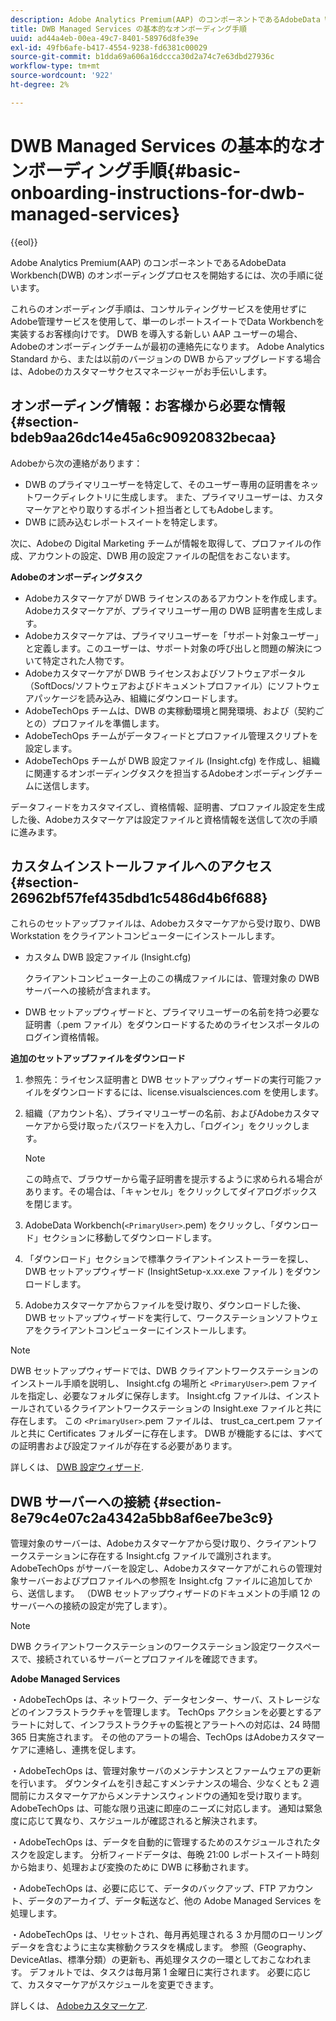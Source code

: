 ```yaml
---
description: Adobe Analytics Premium(AAP) のコンポーネントであるAdobeData Workbench(DWB) のオンボーディングプロセスを開始するには、次の手順に従います。
title: DWB Managed Services の基本的なオンボーディング手順
uuid: ad44a4eb-00ea-49c7-8401-58976d8fe39e
exl-id: 49fb6afe-b417-4554-9238-fd6381c00029
source-git-commit: b1dda69a606a16dccca30d2a74c7e63dbd27936c
workflow-type: tm+mt
source-wordcount: '922'
ht-degree: 2%

---
```


# DWB Managed Services の基本的なオンボーディング手順{#basic-onboarding-instructions-for-dwb-managed-services}

{{eol}}

Adobe Analytics Premium(AAP) のコンポーネントであるAdobeData Workbench(DWB) のオンボーディングプロセスを開始するには、次の手順に従います。

これらのオンボーディング手順は、コンサルティングサービスを使用せずにAdobe管理サービスを使用して、単一のレポートスイートでData Workbenchを実装するお客様向けです。 DWB を導入する新しい AAP ユーザーの場合、Adobeのオンボーディングチームが最初の連絡先になります。 Adobe Analytics Standard から、または以前のバージョンの DWB からアップグレードする場合は、Adobeのカスタマーサクセスマネージャーがお手伝いします。

## オンボーディング情報：お客様から必要な情報 {#section-bdeb9aa26dc14e45a6c90920832becaa}

Adobeから次の連絡があります：

* DWB のプライマリユーザーを特定して、そのユーザー専用の証明書をネットワークディレクトリに生成します。 また、プライマリユーザーは、カスタマーケアとやり取りするポイント担当者としてもAdobeします。
* DWB に読み込むレポートスイートを特定します。

次に、Adobeの Digital Marketing チームが情報を取得して、プロファイルの作成、アカウントの設定、DWB 用の設定ファイルの配信をおこないます。

**Adobeのオンボーディングタスク**

* Adobeカスタマーケアが DWB ライセンスのあるアカウントを作成します。 Adobeカスタマーケアが、プライマリユーザー用の DWB 証明書を生成します。
* Adobeカスタマーケアは、プライマリユーザーを「サポート対象ユーザー」と定義します。このユーザーは、サポート対象の呼び出しと問題の解決について特定された人物です。
* Adobeカスタマーケアが DWB ライセンスおよびソフトウェアポータル（SoftDocs/ソフトウェアおよびドキュメントプロファイル）にソフトウェアパッケージを読み込み、組織にダウンロードします。
* AdobeTechOps チームは、DWB の実稼動環境と開発環境、および（契約ごとの）プロファイルを準備します。
* AdobeTechOps チームがデータフィードとプロファイル管理スクリプトを設定します。
* AdobeTechOps チームが DWB 設定ファイル (Insight.cfg) を作成し、組織に関連するオンボーディングタスクを担当するAdobeオンボーディングチームに送信します。

データフィードをカスタマイズし、資格情報、証明書、プロファイル設定を生成した後、Adobeカスタマーケアは設定ファイルと資格情報を送信して次の手順に進みます。

## カスタムインストールファイルへのアクセス {#section-26962bf57fef435dbd1c5486d4b6f688}

これらのセットアップファイルは、Adobeカスタマーケアから受け取り、DWB Workstation をクライアントコンピューターにインストールします。

* カスタム DWB 設定ファイル (Insight.cfg)

   クライアントコンピューター上のこの構成ファイルには、管理対象の DWB サーバーへの接続が含まれます。

* DWB セットアップウィザードと、プライマリユーザーの名前を持つ必要な証明書（.pem ファイル）をダウンロードするためのライセンスポータルのログイン資格情報。

**追加のセットアップファイルをダウンロード**

1. 参照先：ライセンス証明書と DWB セットアップウィザードの実行可能ファイルをダウンロードするには、license.visualsciences.com を使用します。
1. 組織（アカウント名）、プライマリユーザーの名前、およびAdobeカスタマーケアから受け取ったパスワードを入力し、「ログイン」をクリックします。

   >[!NOTE]
   >
   >この時点で、ブラウザーから電子証明書を提示するように求められる場合があります。その場合は、「キャンセル」をクリックしてダイアログボックスを閉じます。

1. AdobeData Workbench(`<PrimaryUser>`.pem) をクリックし、「ダウンロード」セクションに移動してダウンロードします。
1. 「ダウンロード」セクションで標準クライアントインストーラーを探し、DWB セットアップウィザード (InsightSetup-x.xx.exe ファイル ) をダウンロードします。
1. Adobeカスタマーケアからファイルを受け取り、ダウンロードした後、DWB セットアップウィザードを実行して、ワークステーションソフトウェアをクライアントコンピューターにインストールします。

>[!NOTE]
DWB セットアップウィザードでは、DWB クライアントワークステーションのインストール手順を説明し、 Insight.cfg の場所と `<PrimaryUser>`.pem ファイルを指定し、必要なフォルダに保存します。 Insight.cfg ファイルは、インストールされているクライアントワークステーションの Insight.exe ファイルと共に存在します。 この `<PrimaryUser>`.pem ファイルは、 trust_ca_cert.pem ファイルと共に Certificates フォルダーに存在します。 DWB が機能するには、すべての証明書および設定ファイルが存在する必要があります。

詳しくは、 [DWB 設定ウィザード](https://experienceleague.adobe.com/docs/data-workbench/using/install/workstation-setup/install-setup.html).

## DWB サーバーへの接続 {#section-8e79c4e07c2a4342a5bb8af6ee7be3c9}

管理対象のサーバーは、Adobeカスタマーケアから受け取り、クライアントワークステーションに存在する Insight.cfg ファイルで識別されます。 AdobeTechOps がサーバーを設定し、Adobeカスタマーケアがこれらの管理対象サーバーおよびプロファイルへの参照を Insight.cfg ファイルに追加してから、送信します。 （DWB セットアップウィザードのドキュメントの手順 12 のサーバーへの接続の設定が完了します）。

>[!NOTE]
DWB クライアントワークステーションのワークステーション設定ワークスペースで、接続されているサーバーとプロファイルを確認できます。

**Adobe Managed Services**

・AdobeTechOps は、ネットワーク、データセンター、サーバ、ストレージなどのインフラストラクチャを管理します。 TechOps アクションを必要とするアラートに対して、インフラストラクチャの監視とアラートへの対応は、24 時間 365 日実施されます。 その他のアラートの場合、TechOps はAdobeカスタマーケアに連絡し、連携を促します。

・AdobeTechOps は、管理対象サーバのメンテナンスとファームウェアの更新を行います。 ダウンタイムを引き起こすメンテナンスの場合、少なくとも 2 週間前にカスタマーケアからメンテナンスウィンドウの通知を受け取ります。 AdobeTechOps は、可能な限り迅速に即座のニーズに対応します。 通知は緊急度に応じて異なり、スケジュールが確認されると解決されます。

・AdobeTechOps は、データを自動的に管理するためのスケジュールされたタスクを設定します。 分析フィードデータは、毎晩 21:00 レポートスイート時刻から始まり、処理および変換のために DWB に移動されます。

・AdobeTechOps は、必要に応じて、データのバックアップ、FTP アカウント、データのアーカイブ、データ転送など、他の Adobe Managed Services を処理します。

・AdobeTechOps は、リセットされ、毎月再処理される 3 か月間のローリングデータを含むように主な実稼動クラスタを構成します。 参照（Geography、DeviceAtlas、標準分類）の更新も、再処理タスクの一環としておこなわれます。 デフォルトでは、タスクは毎月第 1 金曜日に実行されます。 必要に応じて、カスタマーケアがスケジュールを変更できます。

詳しくは、 [Adobeカスタマーケア](https://helpx.adobe.com/support/programs/enterprise-support-terms.html).
